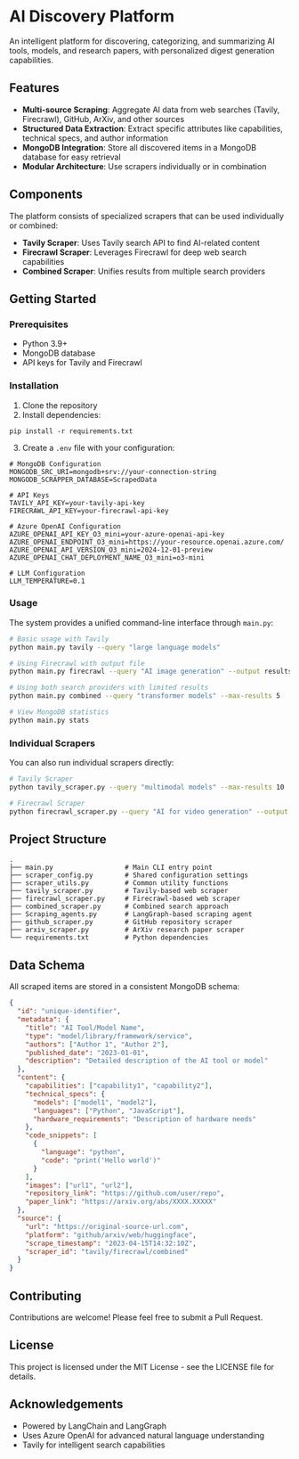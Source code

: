 # AI Discovery Platform

An intelligent platform for discovering, categorizing, and summarizing AI tools, models, and research papers, with personalized digest generation capabilities.

## Features

- **Multi-source Scraping**: Aggregate AI data from web searches (Tavily, Firecrawl), GitHub, ArXiv, and other sources
- **Structured Data Extraction**: Extract specific attributes like capabilities, technical specs, and author information
- **MongoDB Integration**: Store all discovered items in a MongoDB database for easy retrieval
- **Modular Architecture**: Use scrapers individually or in combination

## Components

The platform consists of specialized scrapers that can be used individually or combined:

- **Tavily Scraper**: Uses Tavily search API to find AI-related content
- **Firecrawl Scraper**: Leverages Firecrawl for deep web search capabilities
- **Combined Scraper**: Unifies results from multiple search providers

## Getting Started

### Prerequisites

- Python 3.9+
- MongoDB database
- API keys for Tavily and Firecrawl

### Installation

1. Clone the repository
2. Install dependencies:
```
pip install -r requirements.txt
```
3. Create a `.env` file with your configuration:
```
# MongoDB Configuration
MONGODB_SRC_URI=mongodb+srv://your-connection-string
MONGODB_SCRAPPER_DATABASE=ScrapedData

# API Keys
TAVILY_API_KEY=your-tavily-api-key
FIRECRAWL_API_KEY=your-firecrawl-api-key

# Azure OpenAI Configuration
AZURE_OPENAI_API_KEY_O3_mini=your-azure-openai-api-key
AZURE_OPENAI_ENDPOINT_O3_mini=https://your-resource.openai.azure.com/
AZURE_OPENAI_API_VERSION_O3_mini=2024-12-01-preview
AZURE_OPENAI_CHAT_DEPLOYMENT_NAME_O3_mini=o3-mini

# LLM Configuration
LLM_TEMPERATURE=0.1
```

### Usage

The system provides a unified command-line interface through `main.py`:

```bash
# Basic usage with Tavily
python main.py tavily --query "large language models"

# Using Firecrawl with output file
python main.py firecrawl --query "AI image generation" --output results.json

# Using both search providers with limited results
python main.py combined --query "transformer models" --max-results 5

# View MongoDB statistics
python main.py stats
```

### Individual Scrapers

You can also run individual scrapers directly:

```bash
# Tavily Scraper
python tavily_scraper.py --query "multimodal models" --max-results 10

# Firecrawl Scraper
python firecrawl_scraper.py --query "AI for video generation" --output video_ai.json
```

## Project Structure

```
.
├── main.py                  # Main CLI entry point
├── scraper_config.py        # Shared configuration settings
├── scraper_utils.py         # Common utility functions
├── tavily_scraper.py        # Tavily-based web scraper
├── firecrawl_scraper.py     # Firecrawl-based web scraper
├── combined_scraper.py      # Combined search approach
├── Scraping_agents.py       # LangGraph-based scraping agent
├── github_scraper.py        # GitHub repository scraper
├── arxiv_scraper.py         # ArXiv research paper scraper
└── requirements.txt         # Python dependencies
```

## Data Schema

All scraped items are stored in a consistent MongoDB schema:

```json
{
  "id": "unique-identifier",
  "metadata": {
    "title": "AI Tool/Model Name",
    "type": "model/library/framework/service",
    "authors": ["Author 1", "Author 2"],
    "published_date": "2023-01-01",
    "description": "Detailed description of the AI tool or model"
  },
  "content": {
    "capabilities": ["capability1", "capability2"],
    "technical_specs": {
      "models": ["model1", "model2"],
      "languages": ["Python", "JavaScript"],
      "hardware_requirements": "Description of hardware needs"
    },
    "code_snippets": [
      {
        "language": "python",
        "code": "print('Hello world')"
      }
    ],
    "images": ["url1", "url2"],
    "repository_link": "https://github.com/user/repo",
    "paper_link": "https://arxiv.org/abs/XXXX.XXXXX"
  },
  "source": {
    "url": "https://original-source-url.com",
    "platform": "github/arxiv/web/huggingface",
    "scrape_timestamp": "2023-04-15T14:32:10Z",
    "scraper_id": "tavily/firecrawl/combined"
  }
}
```

## Contributing

Contributions are welcome! Please feel free to submit a Pull Request.

## License

This project is licensed under the MIT License - see the LICENSE file for details.

## Acknowledgements

- Powered by LangChain and LangGraph
- Uses Azure OpenAI for advanced natural language understanding
- Tavily for intelligent search capabilities 